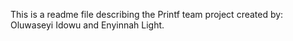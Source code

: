 This is a readme file describing the Printf team project created by: Oluwaseyi Idowu and Enyinnah Light. 